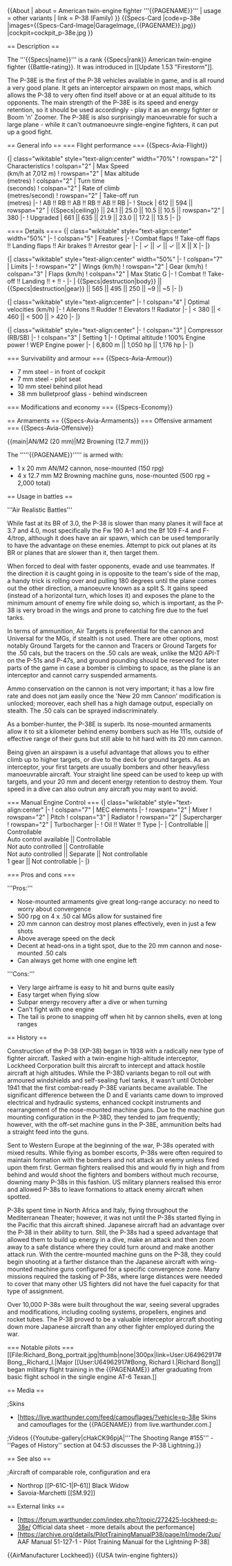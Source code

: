 {{About
| about = American twin-engine fighter '''{{PAGENAME}}'''
| usage = other variants
| link = P-38 (Family)
}}
{{Specs-Card
|code=p-38e
|images={{Specs-Card-Image|GarageImage_{{PAGENAME}}.jpg}}
|cockpit=cockpit_p-38e.jpg
}}

== Description ==
<!-- ''In the description, the first part should be about the history of and the creation and combat usage of the aircraft, as well as its key features. In the second part, tell the reader about the aircraft in the game. Insert a screenshot of the vehicle, so that if the novice player does not remember the vehicle by name, he will immediately understand what kind of vehicle the article is talking about.'' -->
The '''{{Specs|name}}''' is a rank {{Specs|rank}} American twin-engine fighter {{Battle-rating}}. It was introduced in [[Update 1.53 "Firestorm"]].

The P-38E is the first of the P-38 vehicles available in game, and is all round a very good plane. It gets an interceptor airspawn on most maps, which allows the P-38 to very often find itself above or at an equal altitude to its opponents. The main strength of the P-38E is its speed and energy retention, so it should be used accordingly - play it as an energy fighter or Boom 'n' Zoomer. The P-38E is also surprisingly manoeuvrable for such a large plane - while it can't outmanoeuvre single-engine fighters, it can put up a good fight.

== General info ==
=== Flight performance ===
{{Specs-Avia-Flight}}
<!-- ''Describe how the aircraft behaves in the air. Speed, manoeuvrability, acceleration and allowable loads - these are the most important characteristics of the vehicle.'' -->

{| class="wikitable" style="text-align:center" width="70%"
! rowspan="2" | Characteristics
! colspan="2" | Max Speed<br>(km/h at 7,012 m)
! rowspan="2" | Max altitude<br>(metres)
! colspan="2" | Turn time<br>(seconds)
! colspan="2" | Rate of climb<br>(metres/second)
! rowspan="2" | Take-off run<br>(metres)
|-
! AB !! RB !! AB !! RB !! AB !! RB
|-
! Stock
| 612 || 594 || rowspan="2" | {{Specs|ceiling}} || 24.1 || 25.0 || 10.5 || 10.5 || rowspan="2" | 380
|-
! Upgraded
| 661 || 635 || 21.9 || 23.0 || 17.2 || 13.5
|-
|}

==== Details ====
{| class="wikitable" style="text-align:center" width="50%"
|-
! colspan="5" | Features
|-
! Combat flaps !! Take-off flaps !! Landing flaps !! Air brakes !! Arrestor gear
|-
| ✓ || ✓ || ✓ || X || X     <!-- ✓ -->
|-
|}

{| class="wikitable" style="text-align:center" width="50%"
|-
! colspan="7" | Limits
|-
! rowspan="2" | Wings (km/h)
! rowspan="2" | Gear (km/h)
! colspan="3" | Flaps (km/h)
! colspan="2" | Max Static G
|-
! Combat !! Take-off !! Landing !! + !! -
|-
| {{Specs|destruction|body}} || {{Specs|destruction|gear}} || 565 || 495 || 250 || ~9 || ~5
|-
|}

{| class="wikitable" style="text-align:center"
|-
! colspan="4" | Optimal velocities (km/h)
|-
! Ailerons !! Rudder !! Elevators !! Radiator
|-
| < 380 || < 460 || < 500 || > 420
|-
|}

{| class="wikitable" style="text-align:center"
|-
! colspan="3" | Compressor (RB/SB)
|-
! colspan="3" | Setting 1
|-
! Optimal altitude
! 100% Engine power
! WEP Engine power
|-
| 6,800 m || 1,050 hp || 1,176 hp
|-
|}

=== Survivability and armour ===
{{Specs-Avia-Armour}}
<!-- ''Examine the survivability of the aircraft. Note how vulnerable the structure is and how secure the pilot is, whether the fuel tanks are armoured, etc. Describe the armour, if there is any, and also mention the vulnerability of other critical aircraft systems.'' -->

* 7 mm steel - in front of cockpit
* 7 mm steel - pilot seat
* 10 mm steel behind pilot head
* 38 mm bulletproof glass - behind windscreen

=== Modifications and economy ===
{{Specs-Economy}}

== Armaments ==
{{Specs-Avia-Armaments}}
=== Offensive armament ===
{{Specs-Avia-Offensive}}
<!-- ''Describe the offensive armament of the aircraft, if any. Describe how effective the cannons and machine guns are in a battle, and also what belts or drums are better to use. If there is no offensive weaponry, delete this subsection.'' -->
{{main|AN/M2 (20 mm)|M2 Browning (12.7 mm)}}

The '''''{{PAGENAME}}''''' is armed with:

* 1 x 20 mm AN/M2 cannon, nose-mounted (150 rpg)
* 4 x 12.7 mm M2 Browning machine guns, nose-mounted (500 rpg = 2,000 total)

== Usage in battles ==
<!-- ''Describe the tactics of playing in the aircraft, the features of using aircraft in a team and advice on tactics. Refrain from creating a "guide" - do not impose a single point of view, but instead, give the reader food for thought. Examine the most dangerous enemies and give recommendations on fighting them. If necessary, note the specifics of the game in different modes (AB, RB, SB).'' -->

'''Air Realistic Battles'''

While fast at its BR of 3.0, the P-38 is slower than many planes it will face at 3.7 and 4.0, most specifically the Fw 190 A-1 and the Bf 109 F-4 and F-4/trop, although it does have an air spawn, which can be used temporarily to have the advantage on these enemies. Attempt to pick out planes at its BR or planes that are slower than it, then target them.

When forced to deal with faster opponents, evade and use teammates. If the direction it is caught going in is opposite to the team's side of the map, a handy trick is rolling over and pulling 180 degrees until the plane comes out the other direction, a manoeuvre known as a split S. It gains speed (instead of a horizontal turn, which loses it) and exposes the plane to the minimum amount of enemy fire while doing so, which is important, as the P-38 is very broad in the wings and prone to catching fire due to the fuel tanks.

In terms of ammunition, Air Targets is preferential for the cannon and Universal for the MGs, if stealth is not used. There are other options, most notably Ground Targets for the cannon and Tracers or Ground Targets for the .50 cals, but the tracers on the .50 cals are weak, unlike the M20 API-T on the P-51s and P-47s, and ground pounding should be reserved for later parts of the game in case a bomber is climbing to space, as the plane is an interceptor and cannot carry suspended armaments.

Ammo conservation on the cannon is not very important; it has a low fire rate and does not jam easily once the 'New 20 mm Cannon' modification is unlocked; moreover, each shell has a high damage output, especially on stealth. The .50 cals can be sprayed indiscriminately.

As a bomber-hunter, the P-38E is superb. Its nose-mounted armaments allow it to sit a kilometer behind enemy bombers such as He 111s, outside of effective range of their guns but still able to hit hard with its 20 mm cannon.

Being given an airspawn is a useful advantage that allows you to either climb up to higher targets, or dive to the deck for ground targets. As an interceptor, your first targets are usually bombers and other heavy/less manoeuvrable aircraft. Your straight line speed can be used to keep up with targets, and your 20 mm and decent energy retention to destroy them. Your speed in a dive can also outrun any aircraft you may want to avoid. 

=== Manual Engine Control ===
{| class="wikitable" style="text-align:center"
|-
! colspan="7" | MEC elements
|-
! rowspan="2" | Mixer
! rowspan="2" | Pitch
! colspan="3" | Radiator
! rowspan="2" | Supercharger
! rowspan="2" | Turbocharger
|-
! Oil !! Water !! Type
|-
| Controllable || Controllable<br>Auto control available || Controllable<br>Not auto controlled || Controllable<br>Not auto controlled || Separate || Not controllable<br>1 gear || Not controllable
|-
|}

=== Pros and cons ===
<!-- ''Summarise and briefly evaluate the vehicle in terms of its characteristics and combat effectiveness. Mark its pros and cons in the bulleted list. Try not to use more than 6 points for each of the characteristics. Avoid using categorical definitions such as "bad", "good" and the like - use substitutions with softer forms such as "inadequate" and "effective".'' -->

'''Pros:'''

* Nose-mounted armaments give great long-range accuracy: no need to worry about convergence
* 500 rpg on 4 x .50 cal MGs allow for sustained fire
* 20 mm cannon can destroy most planes effectively, even in just a few shots
* Above average speed on the deck
* Decent at head-ons in a tight spot, due to the 20 mm cannon and nose-mounted .50 cals
* Can always get home with one engine left

'''Cons:'''

* Very large airframe is easy to hit and burns quite easily
* Easy target when flying slow
* Subpar energy recovery after a dive or when turning
* Can't fight with one engine
* The tail is prone to snapping off when hit by cannon shells, even at long ranges

== History ==
<!--''Describe the history of the creation and combat usage of the aircraft in more detail than in the introduction. If the historical reference turns out to be too long, take it to a separate article, taking a link to the article about the vehicle and adding a block "/History" (example: <nowiki>https://wiki.warthunder.com/(Vehicle-name)/History</nowiki>) and add a link to it here using the <code>main</code> template. Be sure to reference text and sources by using <code><nowiki><ref></ref></nowiki></code>, as well as adding them at the end of the article with <code><nowiki><references /></nowiki></code>. This section may also include the vehicle's dev blog entry (if applicable) and the in-game encyclopedia description (under <code><nowiki>=== In-game description ===</nowiki></code>, also if applicable).''-->

Construction of the P-38 (XP-38) began in 1938 with a radically new type of fighter aircraft. Tasked with a twin-engine high-altitude interceptor, Lockheed Corporation built this aircraft to intercept and attack hostile aircraft at high altitudes. While the P-38D variants began to roll out with armoured windshields and self-sealing fuel tanks, it wasn't until October 1941 that the first combat-ready P-38E variants became available. The significant difference between the D and E variants came down to improved electrical and hydraulic systems, enhanced cockpit instruments and rearrangement of the nose-mounted machine guns. Due to the machine gun mounting configuration in the P-38D, they tended to jam frequently; however, with the off-set machine guns in the P-38E, ammunition belts had a straight feed into the guns.

Sent to Western Europe at the beginning of the war, P-38s operated with mixed results. While flying as bomber escorts, P-38s were often required to maintain formation with the bombers and not attack an enemy unless fired upon them first. German fighters realised this and would fly in high and from behind and would shoot the fighters and bombers without much recourse, downing many P-38s in this fashion. US military planners realised this error and allowed P-38s to leave formations to attack enemy aircraft when spotted.

P-38s spent time in North Africa and Italy, flying throughout the Mediterranean Theater; however, it was not until the P-38s started flying in the Pacific that this aircraft shined. Japanese aircraft had an advantage over the P-38 in their ability to turn. Still, the P-38s had a speed advantage that allowed them to build up energy in a dive, make an attack and then zoom away to a safe distance where they could turn around and make another attack run. With the centre-mounted machine guns on the P-38, they could begin shooting at a farther distance than the Japanese aircraft with wing-mounted machine guns configured for a specific convergence zone. Many missions required the tasking of P-38s, where large distances were needed to cover that many other US fighters did not have the fuel capacity for that type of assignment. 

Over 10,000 P-38s were built throughout the war, seeing several upgrades and modifications, including cooling systems, propellers, engines and rocket tubes. The P-38 proved to be a valuable interceptor aircraft shooting down more Japanese aircraft than any other fighter employed during the war.

=== Notable pilots ===
[[File:Richard_Bong_portrait.jpg|thumb|none|300px|link=User:U64962917#Bong,_Richard_I.|Major [[User:U64962917#Bong, Richard I.|Richard Bong]] began military flight training in the {{PAGENAME}} after graduating from basic flight school in the single engine AT-6 Texan.]]

== Media ==
<!-- ''Excellent additions to the article would be video guides, screenshots from the game, and photos.'' -->

;Skins

* [https://live.warthunder.com/feed/camouflages/?vehicle=p-38e Skins and camouflages for the {{PAGENAME}} from live.warthunder.com.]

;Videos
{{Youtube-gallery|cHakCK96pjA|'''The Shooting Range #155''' - ''Pages of History'' section at 04:53 discusses the P-38 Lightning.}}

== See also ==
<!-- ''Links to the articles on the War Thunder Wiki that you think will be useful for the reader, for example:''
* ''reference to the series of the aircraft;''
* ''links to approximate analogues of other nations and research trees.'' -->

;Aircraft of comparable role, configuration and era

* Northrop [[P-61C-1|P-61]] Black Widow
* Savoia-Marchetti [[SM.92]]

== External links ==
<!--''Paste links to sources and external resources, such as:''
* ''topic on the official game forum;''
* ''other literature.''-->

* [https://forum.warthunder.com/index.php?/topic/272425-lockheed-p-38e/ Official data sheet - more details about the performance]
* [https://archive.org/details/PilotTrainingManualP38/page/n1/mode/2up/ AAF Manual 51-127-1 - Pilot Training Manual for the Lightning P-38]

{{AirManufacturer Lockheed}}
{{USA twin-engine fighters}}